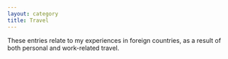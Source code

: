 ```yaml
---
layout: category
title: Travel
---
```


These entries relate to my experiences in foreign countries, as a result of both personal and work-related travel.
